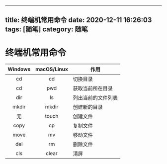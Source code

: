
---
title: 终端机常用命令
date: 2020-12-11 16:26:03
tags: [随笔]
category: 随笔
---
# 终端机常用命令

|Windows|macOS/Linux|作用|
|:----:|:------:|------|
|cd|cd|切换目录|
|cd|pwd|获取当前所在目录|
|dir|ls|列出当前的文件列表|
|mkdir|mkdir|创建新的目录|
|无|touch|创建文件|
|copy|cp|复制文件|
|move|mv|移动文件|
|del|rm|删除文件|
|cls|clear|清屏|
